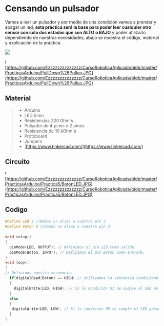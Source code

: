# Censando un pulsador
Vamos a leer un pulsador y por medio de una condición vamos a prender y apagar un led, **esta práctica será la base para poder leer cualquier otro sensor con solo dos estados que son ALTO o BAJO** y poder utilizarlo dependiendo de nuestras necesidades, abajo se muestra el código, material y explicación de la práctica.

![](http://4.bp.blogspot.com/-KAkM3oZ1rhI/U7zrMdebhtI/AAAAAAAAA28/w66cXzjAIgI/s1600/resistenciaspullupypulldown.jpg)

![https://github.com/Ezzzzzzzzzzzzzz/CursoRoboticaAplicada/blob/master/PracticasArduino/PullDown%26Pullup.JPG](https://github.com/Ezzzzzzzzzzzzzz/CursoRoboticaAplicada/blob/master/PracticasArduino/PullDown%26Pullup.JPG)

## Material
> - Arduino
> - LED 5mm 
> - Resistencias 220 Ohm's 
> - Pulsador de 4 pines o 2 pines
> - Resistencia de 10 kOhm's
> - Protoboard
> - Jumpers
> - [https://www.tinkercad.com/](https://www.tinkercad.com/)
## Circuito
![https://github.com/Ezzzzzzzzzzzzzz/CursoRoboticaAplicada/blob/master/PracticasArduino/Practica5/BotonLED.JPG](https://github.com/Ezzzzzzzzzzzzzz/CursoRoboticaAplicada/blob/master/PracticasArduino/Practica5/BotonLED.JPG)

## Codigo
```c
#define LED 2 //Damos un alias a nuestro pin 2
#define Boton 3 //Damos un alias a nuestro pin 3

void setup()
{
  pinMode(LED, OUTPUT); // Definimos el pin LED como salida.
  pinMode(Boton, INPUT); // Definimos el pin Boton como entrada. 
}
void loop()
{
// Definimos nuestra secuencia.
  if(digitalRead(Boton) == HIGH) // Utilizamos la sentencia condicional "if".
  { 
    digitalWrite(LED, HIGH); // Si la condición SI se cumple el LED se enciende.
  }
  else
  {
   digitalWrite(LED, LOW); // Si la condición NO se cumple el LED permanecera apagado.
  }
}
```

<!--stackedit_data:
eyJoaXN0b3J5IjpbLTI0NjQzMjA5Nyw3MjQwMDgyMTcsLTMxMz
YwOTM5NSwxNjk2NzEyNTk5LDIwMTQxMjgwMzksLTUxNjIwMjk4
N119
-->